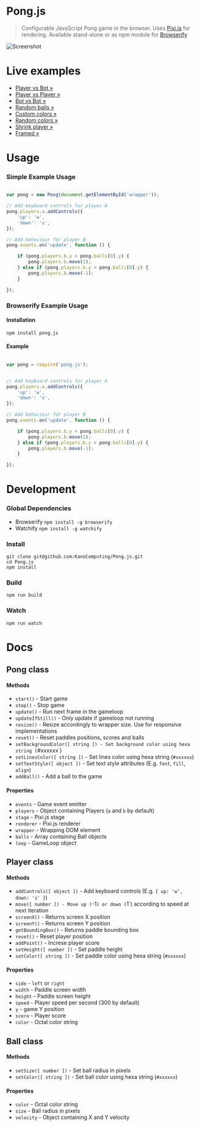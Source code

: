 # Pong.js

> Configurable JavaScript Pong game in the browser.
> Uses [Pixi.js](https://github.com/GoodBoyDigital/pixi.js) for rendering.
> Available stand-alone or as npm module for [Browserify](http://browserify.org/)

![Screenshot](http://oi39.tinypic.com/10hr1hf.jpg)

# Live examples

* [Player vs Bot »](http://kanocomputing.github.io/Pong.js/examples/player-vs-bot.html)
* [Player vs Player »](http://kanocomputing.github.io/Pong.js/examples/player-vs-player.html)
* [Bot vs Bot »](http://kanocomputing.github.io/Pong.js/examples/bot-vs-bot.html)
* [Random balls »](http://kanocomputing.github.io/Pong.js/examples/random-balls.html)
* [Custom colors »](http://kanocomputing.github.io/Pong.js/examples/custom-colors.html)
* [Random colors »](http://kanocomputing.github.io/Pong.js/examples/random-colors.html)
* [Shrink player »](http://kanocomputing.github.io/Pong.js/examples/shrink-player.html)
* [Framed »](http://kanocomputing.github.io/Pong.js/examples/framed.html)

# Usage

### Simple Example Usage

```javascript

var pong = new Pong(document.getElementById('wrapper'));

// Add keyboard controls for player A
pong.players.a.addControls({
	'up': 'w',
	'down': 's',
});

// Add behaviour for player B
pong.events.on('update', function () {

	if (pong.players.b.y < pong.balls[0].y) {
		pong.players.b.move(1);
	} else if (pong.players.b.y > pong.balls[0].y) {
		pong.players.b.move(-1);
	}

});
```

### Browserify Example Usage

#### Installation

`npm install pong.js`

#### Example

```javascript

var pong = require('pong.js');


// Add keyboard controls for player A
pong.players.a.addControls({
	'up': 'w',
	'down': 's',
});

// Add behaviour for player B
pong.events.on('update', function () {

	if (pong.players.b.y < pong.balls[0].y) {
		pong.players.b.move(1);
	} else if (pong.players.b.y > pong.balls[0].y) {
		pong.players.b.move(-1);
	}

});

```

# Development

### Global Dependencies

* Browserify `npm install -g browserify`
* Watchify `npm install -g watchify`

### Install

```
git clone git@github.com:KanoComputing/Pong.js.git
cd Pong.js
npm install
```

### Build

`npm run build`

### Watch

`npm run watch`

# Docs

## Pong class

#### Methods

* `start()` - Start game
* `stop()` - Stop game
* `update()` - Run next frame in the gameloop
* `updateIfStill()` - Only update if gameloop not running
* `resize()` - Resize accordingly to wrapper size. Use for responsive implementations
* `reset()` - Reset paddles positions, scores and balls
* `setBackgroundColor([ string ]) - Set background color using hexa string (`#xxxxxx`)
* `setLinesColor([ string ])` - Set lines color using hexa string (`#xxxxxx`)
* `setTextStyle([ object ])` - Set text style attributes (E.g. `font`, `fill`, `align`)
* `addBall()` - Add a ball to the game

#### Properties

* `events` - Game event emitter
* `players` - Object containing Players (`a` and `b` by default)
* `stage` - Pixi.js stage
* `renderer` - Pixi.js renderer
* `wrapper` - Wrapping DOM element
* `balls` - Array containing Ball objects
* `loop` - GameLoop object

## Player class

#### Methods

* `addControls([ object ])` - Add keyboard controls (E.g. `{ up: 'w', down: 's' }`)
* `move([ number ]) - Move up (`-1`) or down (`1`) according to speed at next iteration
* `screenX()` - Returns screen X position
* `screenY()` - Returns screen Y position
* `getBoundingBox()` - Returns paddle bounding box
* `reset()` - Reset player position
* `addPoint()` - Increse player score
* `setHeight([ number ])` - Set paddle height
* `setColor([ string ])` - Set paddle color using hexa string (`#xxxxxx`)

#### Properties

* `side` - `left` or `right`
* `width` - Paddle screen width
* `height` - Paddle screen height
* `speed` - Player speed per second (300 by default)
* `y` - game Y position
* `score` - Player score
* `color` - Octal color string

## Ball class

#### Methods

* `setSize([ number ])` - Set ball radius in pixels
* `setColor([ string ])` - Set ball color using hexa string (`#xxxxxx`)

#### Properties

* `color` - Octal color string
* `size` - Ball radius in pixels
* `velocity` - Object containing X and Y velocity
